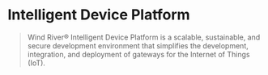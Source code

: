 # Intelligent Device Platform

> Wind River® Intelligent Device Platform is a scalable, sustainable, and secure development environment that simplifies the development, integration, and deployment of gateways for the Internet of Things (IoT).
